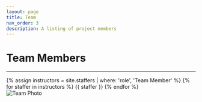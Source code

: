 ```yaml
---
layout: page
title: Team
nav_order: 3
description: A listing of project members
---
```


# Team Members
---
<div class="role">
  {% assign instructors = site.staffers | where: 'role', 'Team Member' %}
  {% for staffer in instructors %}
  {{ staffer }}
  {% endfor %}
</div>

<img class="one" src="../pictures/team.jpg" alt="Team Photo"/>
